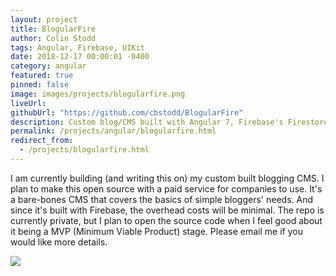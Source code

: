 ```yaml
---
layout: project
title: BlogularFire
author: Colin Stodd
tags: Angular, Firebase, UIKit
date: 2018-12-17 00:00:01 -0400
category: angular
featured: true
pinned: false
image: images/projects/blogularfire.png
liveUrl:
githubUrl: "https://github.com/cbstodd/BlogularFire"
description: Custom blog/CMS built with Angular 7, Firebase's Firestore, Bootstrap 4, ngx-bootstrap and UIKit
permalink: /projects/angular/blogularfire.html
redirect_from:
  - /projects/blogularfire.html
---
```


I am currently building (and writing this on) my custom built blogging CMS. I plan to make this open source with a paid service for companies to use. It's a bare-bones CMS that covers the basics of simple bloggers' needs. And since it's built with Firebase, the overhead costs will be minimal. The repo is currently private, but I plan to open the source code when I feel good about it being a MVP (Minimum Viable Product) stage. Please email me if you would like more details.

<img src="{{ project.image }}" class="image fit">
